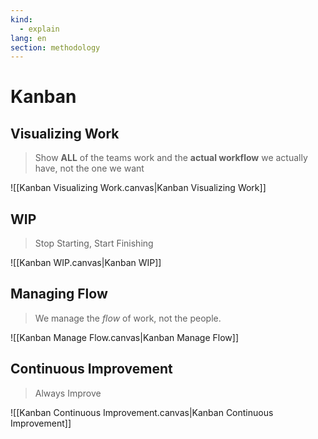 ```yaml
---
kind:
  - explain
lang: en
section: methodology
---
```

# Kanban

## Visualizing Work

> Show **ALL** of the teams work and the **actual workflow** we actually have, not the one we want

![[Kanban Visualizing Work.canvas|Kanban Visualizing Work]]

## WIP

> Stop Starting, Start Finishing

![[Kanban WIP.canvas|Kanban WIP]]



## Managing Flow

> We manage the _flow_ of work, not the people.

![[Kanban Manage Flow.canvas|Kanban Manage Flow]]

## Continuous Improvement

> Always Improve

![[Kanban Continuous Improvement.canvas|Kanban Continuous Improvement]]